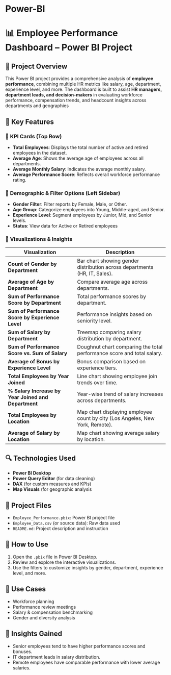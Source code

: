 # Power-BI
# 📊 Employee Performance Dashboard – Power BI Project

## 📝 Project Overview
This Power BI project provides a comprehensive analysis of **employee performance**, combining multiple HR metrics like salary, age, department, experience level, and more. The dashboard is built to assist **HR managers, department leads, and decision-makers** in evaluating workforce performance, compensation trends, and headcount insights across departments and geographies

## 📌 Key Features
### 🔹 **KPI Cards (Top Row)**
- **Total Employees**: Displays the total number of active and retired employees in the dataset.
- **Average Age**: Shows the average age of employees across all departments.
- **Average Monthly Salary**: Indicates the average monthly salary.
- **Average Performance Score**: Reflects overall workforce performance rating.

### 🔹 **Demographic & Filter Options (Left Sidebar)**
- **Gender Filter**: Filter reports by Female, Male, or Other.
- **Age Group**: Categorize employees into Young, Middle-aged, and Senior.
- **Experience Level**: Segment employees by Junior, Mid, and Senior levels.
- **Status**: View data for Active or Retired employees

### 🔹 **Visualizations & Insights**

| Visualization | Description |
|---------------|-------------|
| **Count of Gender by Department** | Bar chart showing gender distribution across departments (HR, IT, Sales). |
| **Average of Age by Department** | Compare average age across departments. |
| **Sum of Performance Score by Department** | Total performance scores by department. |
| **Sum of Performance Score by Experience Level** | Performance insights based on seniority level. |
| **Sum of Salary by Department** | Treemap comparing salary distribution by department. |
| **Sum of Performance Score vs. Sum of Salary** | Doughnut chart comparing the total performance score and total salary. |
| **Average of Bonus by Experience Level** | Bonus comparison based on experience tiers. |
| **Total Employees by Year Joined** | Line chart showing employee join trends over time. |
| **% Salary Increase by Year Joined and Department** | Year-wise trend of salary increases across departments. |
| **Total Employees by Location** | Map chart displaying employee count by city (Los Angeles, New York, Remote). |
| **Average of Salary by Location** | Map chart showing average salary by location. 

## 🔍 Technologies Used
- **Power BI Desktop**
- **Power Query Editor** (for data cleaning)
- **DAX** (for custom measures and KPIs)
- **Map Visuals** (for geographic analysis

## 📁 Project Files
- `Employee_Performance.pbix`: Power BI project file
- `Employee_Data.csv` (or source data): Raw data used
- `README.md`: Project description and instruction

## 🚀 How to Use
1. Open the `.pbix` file in Power BI Desktop.
2. Review and explore the interactive visualizations.
3. Use the filters to customize insights by gender, department, experience level, and more.

## 📌 Use Cases
- Workforce planning
- Performance review meetings
- Salary & compensation benchmarking
- Gender and diversity analysis

## 🧠 Insights Gained
- Senior employees tend to have higher performance scores and bonuses.
- IT department leads in salary distribution.
- Remote employees have comparable performance with lower average salaries.

